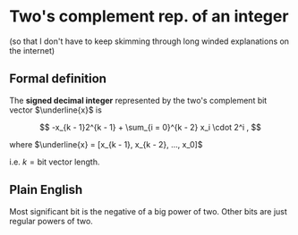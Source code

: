 # Two's complement rep. of an integer

(so that I don't have to keep skimming through long winded explanations on the internet)

## Formal definition

The **signed decimal integer** represented by the two's complement bit vector  $\underline{x}$ is


$$
-x_{k - 1}2^{k - 1} + \sum_{i = 0}^{k - 2} x_i \cdot 2^i ,
$$

where $\underline{x} = [x_{k - 1}, x_{k - 2}, ..., x_0]$

i.e.  $k = \text{bit vector length}$.

## Plain English

Most significant bit is the negative of a big power of two.  Other bits are just regular powers of two.
